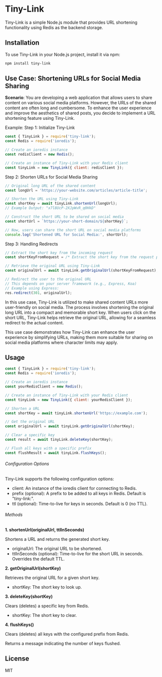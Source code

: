 # Tiny-Link

Tiny-Link is a simple Node.js module that provides URL shortening functionality using Redis as the backend storage.

## Installation

To use Tiny-Link in your Node.js project, install it via npm:

```bash
npm install tiny-link
```


## Use Case: Shortening URLs for Social Media Sharing

**Scenario**:
You are developing a web application that allows users to share content on various social media platforms. However, the URLs of the shared content are often long and cumbersome. To enhance the user experience and improve the aesthetics of shared posts, you decide to implement a URL shortening feature using Tiny-Link.

Example:
Step 1: Initialize Tiny-Link

```javascript
const { TinyLink } = require('tiny-link');
const Redis = require('ioredis');

// Create an ioredis instance
const redisClient = new Redis();

// Create an instance of Tiny-Link with your Redis client
const tinyLink = new TinyLink({ client: redisClient });
```

Step 2: Shorten URLs for Social Media Sharing
```javascript
// Original long URL of the shared content
const longUrl = 'https://your-website.com/articles/article-title';

// Shorten the URL using Tiny-Link
const shortKey = await tinyLink.shortenUrl(longUrl);
// Example Output: "x7l8UcP-2XJpWvR_q0HkD"

// Construct the short URL to be shared on social media
const shortUrl = `https://your-short-domain/${shortKey}`;

// Now, users can share the short URL on social media platforms
console.log('Shortened URL for Social Media:', shortUrl);
```

Step 3: Handling Redirects
```javascript
// Extract the short key from the incoming request
const shortKeyFromRequest = /* Extract the short key from the request parameters */;

// Retrieve the original URL using Tiny-Link
const originalUrl = await tinyLink.getOriginalUrl(shortKeyFromRequest);

// Redirect the user to the original URL
// This depends on your server framework (e.g., Express, Koa)
// Example using Express:
res.redirect(301, originalUrl);
```

In this use case, Tiny-Link is utilized to make shared content URLs more user-friendly on social media. The process involves shortening the original long URL into a compact and memorable short key. When users click on the short URL, Tiny-Link helps retrieve the original URL, allowing for a seamless redirect to the actual content.

This use case demonstrates how Tiny-Link can enhance the user experience by simplifying URLs, making them more suitable for sharing on social media platforms where character limits may apply.


## Usage

```javascript
const { TinyLink } = require('tiny-link');
const Redis = require('ioredis');

// Create an ioredis instance
const yourRedisClient = new Redis();

// Create an instance of Tiny-Link with your Redis client
const tinyLink = new TinyLink({ client: yourRedisClient });

// Shorten a URL
const shortKey = await tinyLink.shortenUrl('https://example.com');

// Get the original URL
const originalUrl = await tinyLink.getOriginalUrl(shortKey);

// Clear a specific key
const result = await tinyLink.deleteKey(shortKey);

// Flush all keys with a specific prefix
const flushResult = await tinyLink.flushKeys();

```

###### Configuration Options

Tiny-Link supports the following configuration options:

- client: An instance of the ioredis client for connecting to Redis.
- prefix (optional): A prefix to be added to all keys in Redis. Default is "tiny-link:".
- ttl (optional): Time-to-live for keys in seconds. Default is 0 (no TTL).

###### Methods

**1. shortenUrl(originalUrl, ttlInSeconds)**

Shortens a URL and returns the generated short key.

- originalUrl: The original URL to be shortened.
- ttlInSeconds (optional): Time-to-live for the short URL in seconds. Overrides the default TTL.

**2. getOriginalUrl(shortKey)**

Retrieves the original URL for a given short key.

- shortKey: The short key to look up.

**3. deleteKey(shortKey)**

Clears (deletes) a specific key from Redis.

- shortKey: The short key to clear.

**4. flushKeys()**

Clears (deletes) all keys with the configured prefix from Redis.

Returns a message indicating the number of keys flushed.



## License

MIT
